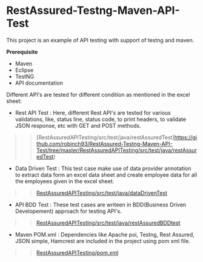 # RestAssured-Testng-Maven-API-Test
This project is an example of API testing with support of testng and maven.  

**Prerequisite** 
- Maven 
- Eclipse
- TestNG
- API documentation

Different API's are tested for different condition as mentioned in the excel sheet:

- Rest API Test : Here, different Rest API's are tested for various validations, like, status line, status code, to print headers, to validate JSON response, 
etc with GET and POST methods. 

>> [RestAssuredAPITesting/src/test/java/restAssuredTest]https://github.com/robinch93/RestAssured-Testng-Maven-API-Test/tree/master/RestAssuredAPITesting/src/test/java/restAssuredTest)

- Data Driven Test : This test case make use of data provider annotation to extract data form an excel data sheet and create employee data for all the employees 
given in the excel sheet.  

>> [RestAssuredAPITesting/src/test/java/dataDrivenTest](https://github.com/robinch93/RestAssured-Testng-Maven-API-Test/tree/master/RestAssuredAPITesting/src/test/java/dataDrivenTest)

- API BDD Test : These test cases are writeen in BDD(Business Driven Developement) approach for testing API's.  

>> [RestAssuredAPITesting/src/test/java/restAssuredBDDtest](https://github.com/robinch93/RestAssured-Testng-Maven-API-Test/tree/master/RestAssuredAPITesting/src/test/java/restAssuredBDDtest)

- Maven POM.xml : Dependencies like Apache poi, Testng, Rest Assured, JSON simple, Hamcrest are included in the project using pom xml file. 

>> [RestAssuredAPITesting/pom.xml](https://github.com/robinch93/RestAssured-Testng-Maven-API-Test/RestAssuredAPITesting/pom.xml)











